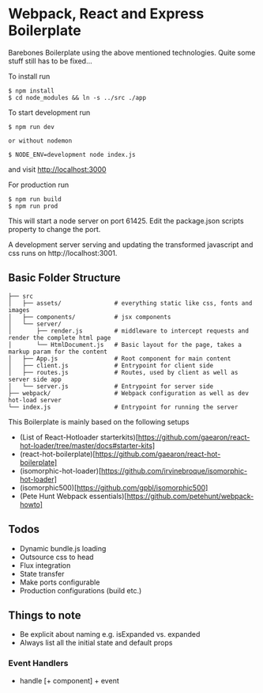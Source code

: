 # Webpack, React and Express Boilerplate

Barebones Boilerplate using the above mentioned technologies. Quite some stuff still has to be fixed...

To install run
```
$ npm install
$ cd node_modules && ln -s ../src ./app
```

To start development run
```
$ npm run dev

or without nodemon

$ NODE_ENV=development node index.js
```
and visit [http://localhost:3000](http://localhost:3000)

For production run
```
$ npm run build
$ npm run prod
```

This will start a node server on port 61425. Edit the package.json scripts property to change the port.

A development server serving and updating the transformed javascript and css runs on http://localhost:3001.


## Basic Folder Structure
```
├── src
│   ├── assets/               # everything static like css, fonts and images
│   ├── components/           # jsx components
│   └── server/
│       ├── render.js         # middleware to intercept requests and render the complete html page
│       └── HtmlDocument.js   # Basic layout for the page, takes a markup param for the content
│   ├── App.js                # Root component for main content
│   ├── client.js             # Entrypoint for client side
│   ├── routes.js             # Routes, used by client as well as server side app
│   └── server.js             # Entrypoint for server side
├── webpack/                  # Webpack configuration as well as dev hot-load server
└── index.js                  # Entrypoint for running the server
```

This Boilerplate is mainly based on the following setups
- (List of React-Hotloader starterkits)[https://github.com/gaearon/react-hot-loader/tree/master/docs#starter-kits]
- (react-hot-boilerplate)[https://github.com/gaearon/react-hot-boilerplate]
- (isomorphic-hot-loader)[https://github.com/irvinebroque/isomorphic-hot-loader]
- (isomorphic500)[https://github.com/gpbl/isomorphic500]
- (Pete Hunt Webpack essentials)[https://github.com/petehunt/webpack-howto]

## Todos
- Dynamic bundle.js loading
- Outsource css to head
- Flux integration
- State transfer
- Make ports configurable
- Production configurations (build etc.)

## Things to note
- Be explicit about naming e.g. isExpanded vs. expanded
- Always list all the initial state and default props

### Event Handlers
- handle [+ component] + event
